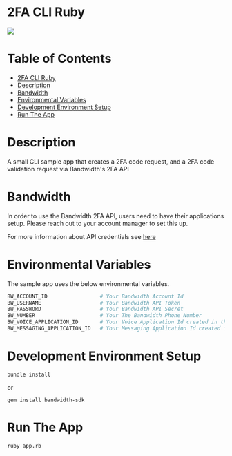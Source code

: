 # 2FA CLI Ruby 
<a href="http://dev.bandwidth.com"><img src="https://s3.amazonaws.com/bwdemos/BW-VMP.png"/></a>
</div>

 # Table of Contents

<!-- TOC -->

- [2FA CLI Ruby](#2fa-cli-ruby)
- [Description](#description)
- [Bandwidth](#bandwidth)
- [Environmental Variables](#environmental-variables)
- [Development Environment Setup](#development-environment-setup)
- [Run The App](#run-the-app)

<!-- /TOC -->

# Description
A small CLI sample app that creates a 2FA code request, and a 2FA code validation request via Bandwidth's 2FA API

# Bandwidth

In order to use the Bandwidth 2FA API, users need to have their applications setup. Please reach out to your account manager to set this up. 

For more information about API credentials see [here](https://dev.bandwidth.com/guides/accountCredentials.html#top)

# Environmental Variables
The sample app uses the below environmental variables.
```sh
BW_ACCOUNT_ID                 # Your Bandwidth Account Id
BW_USERNAME                   # Your Bandwidth API Token
BW_PASSWORD                   # Your Bandwidth API Secret
BW_NUMBER                     # Your The Bandwidth Phone Number
BW_VOICE_APPLICATION_ID       # Your Voice Application Id created in the dashboard
BW_MESSAGING_APPLICATION_ID   # Your Messaging Application Id created in the dashboard
```

# Development Environment Setup

```
bundle install
```

or

```
gem install bandwidth-sdk
```

# Run The App

```
ruby app.rb
```
